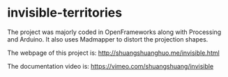 # invisible-territories

The project was majorly coded in OpenFrameworks along with Processing and Arduino. It also uses Madmapper to distort the projection shapes.

The webpage of this project is: http://shuangshuanghuo.me/invisible.html

The documentation video is: https://vimeo.com/shuangshuang/invisible
